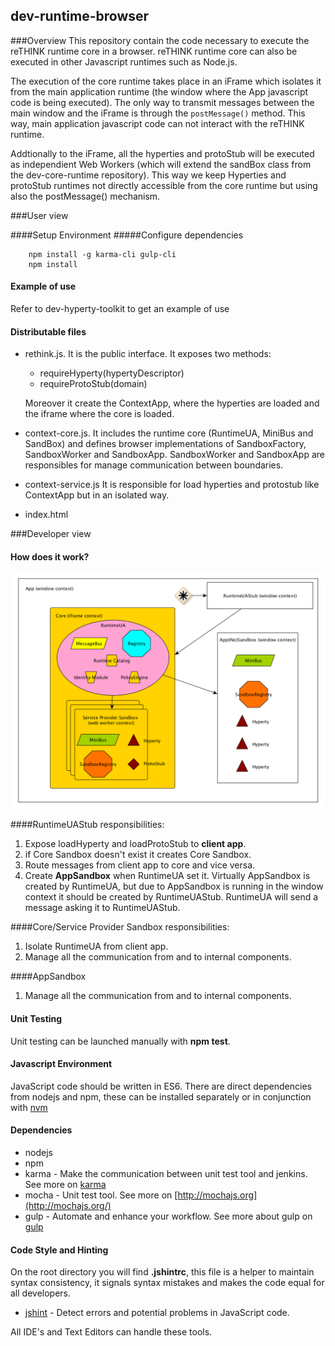 ## dev-runtime-browser

###Overview
This repository contain the code necessary to execute the reTHINK runtime core in a browser. reTHINK runtime core can also be executed in other Javascript runtimes such as Node.js.

The execution of the core runtime takes place in an iFrame which isolates it from the main application runtime (the window where the App javascript code is being executed). The only way to transmit messages between the main window and the iFrame is through the ```postMessage()``` method. This way, main application javascript code can not interact with the reTHINK runtime. 

Addtionally to the iFrame, all the hyperties and protoStub will be executed as independient Web Workers (which will extend the sandBox class from the dev-core-runtime repository). This way we keep Hyperties and protoStub runtimes not directly accessible from the core runtime but using also the postMessage() mechanism.

###User view

####Setup Environment
#####Configure dependencies

        npm install -g karma-cli gulp-cli
        npm install

#### Example of use

Refer to dev-hyperty-toolkit to get an example of use

#### Distributable files
* rethink.js. It is the public interface. It exposes two methods:
    * requireHyperty(hypertyDescriptor)
    * requireProtoStub(domain)

    Moreover it create the ContextApp, where the hyperties are loaded and the iframe where the core is loaded.

* context-core.js. It includes the runtime core (RuntimeUA, MiniBus and SandBox) and defines browser implementations of SandboxFactory, SandboxWorker and SandboxApp. SandboxWorker and SandboxApp are responsibles for manage communication between boundaries.

* context-service.js It is responsible for load hyperties and protostub like ContextApp but in an isolated way.

* index.html

###Developer view    
#### How does it work?

![Runtime Browser](runtime-browser.png)

####RuntimeUAStub responsibilities:

1. Expose loadHyperty and loadProtoStub to **client app**.
2. if Core Sandbox doesn't exist it creates Core Sandbox.
3. Route messages from client app to core and vice versa.
4. Create **AppSandbox** when RuntimeUA set it.
    Virtually AppSandbox is created by RuntimeUA, but due to AppSandbox is running in the window context it should be created by RuntimeUAStub. RuntimeUA will send a message asking it to RuntimeUAStub.

####Core/Service Provider Sandbox responsibilities:

1. Isolate RuntimeUA from client app.
2. Manage all the communication from and to internal components.

####AppSandbox
1. Manage all the communication from and to internal components.

#### Unit Testing

Unit testing can be launched manually with **npm test**.

#### Javascript Environment

JavaScript code should be written in ES6. There are direct dependencies from nodejs and npm, these can be installed separately or in conjunction with [nvm](https://github.com/creationix/nvm)

#### Dependencies

-   nodejs
-   npm
-   karma - Make the communication between unit test tool and jenkins. See more on [karma](http://karma-runner.github.io/0.13/index.html)
-   mocha - Unit test tool. See more on [http://mochajs.org](http://mochajs.org/)
-   gulp - Automate and enhance your workflow. See more about gulp on [gulp](http://gulpjs.com/)

#### Code Style and Hinting

On the root directory you will find **.jshintrc**, this file is a helper to maintain syntax consistency, it signals syntax mistakes and makes the code equal for all developers.

-   [jshint](http://jshint.com/) - Detect errors and potential problems in JavaScript code.

All IDE's and Text Editors can handle these tools.



